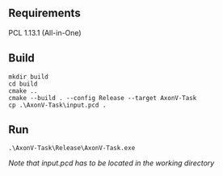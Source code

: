 ## Requirements 
PCL 1.13.1 (All-in-One)

## Build
```
mkdir build
cd build
cmake ..
cmake --build . --config Release --target AxonV-Task
cp .\AxonV-Task\input.pcd .
```

## Run 
```
.\AxonV-Task\Release\AxonV-Task.exe
```
*Note that input.pcd has to be located in the working directory*